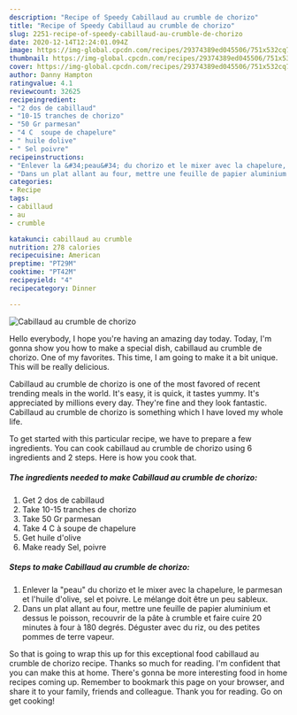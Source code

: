 ```yaml
---
description: "Recipe of Speedy Cabillaud au crumble de chorizo"
title: "Recipe of Speedy Cabillaud au crumble de chorizo"
slug: 2251-recipe-of-speedy-cabillaud-au-crumble-de-chorizo
date: 2020-12-14T12:24:01.094Z
image: https://img-global.cpcdn.com/recipes/29374389ed045506/751x532cq70/cabillaud-au-crumble-de-chorizo-photo-principale-de-la-recette.jpg
thumbnail: https://img-global.cpcdn.com/recipes/29374389ed045506/751x532cq70/cabillaud-au-crumble-de-chorizo-photo-principale-de-la-recette.jpg
cover: https://img-global.cpcdn.com/recipes/29374389ed045506/751x532cq70/cabillaud-au-crumble-de-chorizo-photo-principale-de-la-recette.jpg
author: Danny Hampton
ratingvalue: 4.1
reviewcount: 32625
recipeingredient:
- "2 dos de cabillaud"
- "10-15 tranches de chorizo"
- "50 Gr parmesan"
- "4 C  soupe de chapelure"
- " huile dolive"
- " Sel poivre"
recipeinstructions:
- "Enlever la &#34;peau&#34; du chorizo et le mixer avec la chapelure, le parmesan et l&#39;huile d&#39;olive, sel et poivre. Le mélange doit être un peu sableux."
- "Dans un plat allant au four, mettre une feuille de papier aluminium et dessus le poisson, recouvrir de la pâte à crumble et faire cuire 20 minutes à four à 180 degrés. Déguster avec du riz, ou des petites pommes de terre vapeur."
categories:
- Recipe
tags:
- cabillaud
- au
- crumble

katakunci: cabillaud au crumble 
nutrition: 278 calories
recipecuisine: American
preptime: "PT29M"
cooktime: "PT42M"
recipeyield: "4"
recipecategory: Dinner

---
```



![Cabillaud au crumble de chorizo](https://img-global.cpcdn.com/recipes/29374389ed045506/751x532cq70/cabillaud-au-crumble-de-chorizo-photo-principale-de-la-recette.jpg)

Hello everybody, I hope you're having an amazing day today. Today, I'm gonna show you how to make a special dish, cabillaud au crumble de chorizo. One of my favorites. This time, I am going to make it a bit unique. This will be really delicious.

Cabillaud au crumble de chorizo is one of the most favored of recent trending meals in the world. It's easy, it is quick, it tastes yummy. It's appreciated by millions every day. They're fine and they look fantastic. Cabillaud au crumble de chorizo is something which I have loved my whole life.




To get started with this particular recipe, we have to prepare a few ingredients. You can cook cabillaud au crumble de chorizo using 6 ingredients and 2 steps. Here is how you cook that.

<!--inarticleads1-->

##### The ingredients needed to make Cabillaud au crumble de chorizo:

1. Get 2 dos de cabillaud
1. Take 10-15 tranches de chorizo
1. Take 50 Gr parmesan
1. Take 4 C à soupe de chapelure
1. Get  huile d&#39;olive
1. Make ready  Sel, poivre




<!--inarticleads2-->

##### Steps to make Cabillaud au crumble de chorizo:

1. Enlever la &#34;peau&#34; du chorizo et le mixer avec la chapelure, le parmesan et l&#39;huile d&#39;olive, sel et poivre. Le mélange doit être un peu sableux.
1. Dans un plat allant au four, mettre une feuille de papier aluminium et dessus le poisson, recouvrir de la pâte à crumble et faire cuire 20 minutes à four à 180 degrés. Déguster avec du riz, ou des petites pommes de terre vapeur.




So that is going to wrap this up for this exceptional food cabillaud au crumble de chorizo recipe. Thanks so much for reading. I'm confident that you can make this at home. There's gonna be more interesting food in home recipes coming up. Remember to bookmark this page on your browser, and share it to your family, friends and colleague. Thank you for reading. Go on get cooking!
